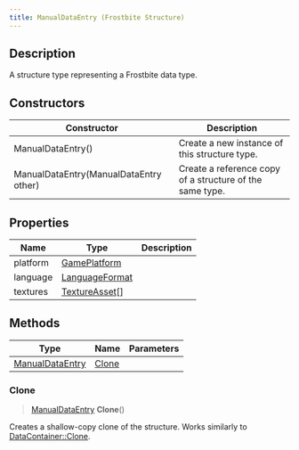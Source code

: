 ```yaml
---
title: ManualDataEntry (Frostbite Structure)
---
```

## Description

A structure type representing a Frostbite data type.

## Constructors

| Constructor                            | Description                                              |
| -------------------------------------- | -------------------------------------------------------- |
| ManualDataEntry()                      | Create a new instance of this structure type.            |
| ManualDataEntry(ManualDataEntry other) | Create a reference copy of a structure of the same type. |

## Properties

| Name     | Type                             | Description |
| -------- | -------------------------------- | ----------- |
| platform | [GamePlatform](GamePlatform)     |             |
| language | [LanguageFormat](LanguageFormat) |             |
| textures | [TextureAsset](TextureAsset)\[\] |             |

## Methods

| Type                               | Name            | Parameters |
| ---------------------------------- | --------------- | ---------- |
| [ManualDataEntry](ManualDataEntry) | [Clone](#clone) |            |

### Clone

> [ManualDataEntry](ManualDataEntry) **Clone**()

Creates a shallow-copy clone of the structure. Works similarly to [DataContainer::Clone](/vext/ref/cls/shr/datacontainer#clone).
